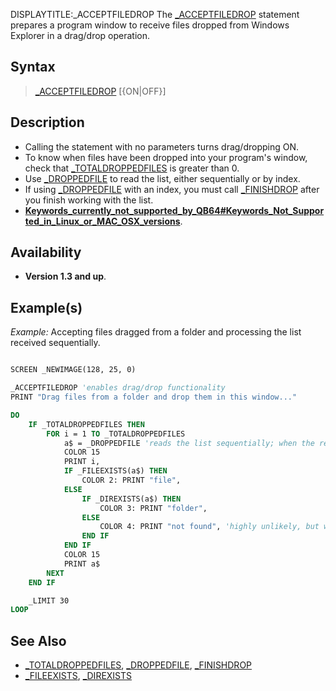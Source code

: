 DISPLAYTITLE:_ACCEPTFILEDROP
The [_ACCEPTFILEDROP](_ACCEPTFILEDROP) statement prepares a program window to receive files dropped from Windows Explorer in a drag/drop operation.


## Syntax

>  [_ACCEPTFILEDROP](_ACCEPTFILEDROP) [{ON|OFF}]


## Description

* Calling the statement with no parameters turns drag/dropping ON.
* To know when files have been dropped into your program's window, check that [_TOTALDROPPEDFILES](_TOTALDROPPEDFILES) is greater than 0.
* Use [_DROPPEDFILE](_DROPPEDFILE) to read the list, either sequentially or by index.
* If using [_DROPPEDFILE](_DROPPEDFILE) with an index, you must call [_FINISHDROP](_FINISHDROP) after you finish working with the list.
* **[Keywords_currently_not_supported_by_QB64#Keywords_Not_Supported_in_Linux_or_MAC_OSX_versions](Keywords_currently_not_supported_by_QB64#Keywords_Not_Supported_in_Linux_or_MAC_OSX_versions)**.


## Availability

* **Version 1.3 and up**.


## Example(s)

*Example:* Accepting files dragged from a folder and processing the list received sequentially. 

```vb

SCREEN _NEWIMAGE(128, 25, 0)

_ACCEPTFILEDROP 'enables drag/drop functionality
PRINT "Drag files from a folder and drop them in this window..."

DO
    IF _TOTALDROPPEDFILES THEN
        FOR i = 1 TO _TOTALDROPPEDFILES
            a$ = _DROPPEDFILE 'reads the list sequentially; when the result is empty ("") it means the list is over
            COLOR 15
            PRINT i,
            IF _FILEEXISTS(a$) THEN
                COLOR 2: PRINT "file",
            ELSE
                IF _DIREXISTS(a$) THEN
                    COLOR 3: PRINT "folder",
                ELSE
                    COLOR 4: PRINT "not found", 'highly unlikely, but who knows?
                END IF
            END IF
            COLOR 15
            PRINT a$
        NEXT
    END IF

    _LIMIT 30
LOOP

```


## See Also

* [_TOTALDROPPEDFILES](_TOTALDROPPEDFILES), [_DROPPEDFILE](_DROPPEDFILE), [_FINISHDROP](_FINISHDROP)
* [_FILEEXISTS](_FILEEXISTS), [_DIREXISTS](_DIREXISTS)




